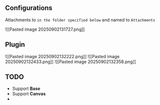 ## Configurations

Attachments to `in the folder specified below` and named to `Attachments` 

![[Pasted image 20250902131727.png]]

## Plugin

![[Pasted image 20250902132222.png]]
![[Pasted image 20250902132433.png]]
![[Pasted image 20250902132358.png]]

## TODO

- Support **Base**
- Support **Canvas**
- 